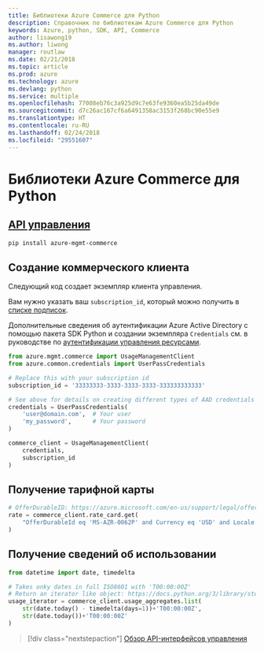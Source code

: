 ```yaml
---
title: Библиотеки Azure Commerce для Python
description: Справочник по библиотекам Azure Commerce для Python
keywords: Azure, python, SDK, API, Commerce
author: lisawong19
ms.author: liwong
manager: routlaw
ms.date: 02/21/2018
ms.topic: article
ms.prod: azure
ms.technology: azure
ms.devlang: python
ms.service: multiple
ms.openlocfilehash: 77008eb76c3a925d9c7e63fe9360ea5b25da49de
ms.sourcegitcommit: d7c26ac167cf6a6491358ac3153f268bc90e55e9
ms.translationtype: HT
ms.contentlocale: ru-RU
ms.lasthandoff: 02/24/2018
ms.locfileid: "29551607"
---
```

# <a name="azure-commerce-libraries-for-python"></a>Библиотеки Azure Commerce для Python

## <a name="management-apipythonapioverviewazurecommercemanagement"></a>[API управления](/python/api/overview/azure/commerce/management)

```bash
pip install azure-mgmt-commerce
```
## <a name="create-the-commerce-client"></a>Создание коммерческого клиента

Следующий код создает экземпляр клиента управления.

Вам нужно указать ваш ``subscription_id``, который можно получить в [списке подписок](https://manage.windowsazure.com/#Workspaces/AdminTasks/SubscriptionMapping).

Дополнительные сведения об аутентификации Azure Active Directory с помощью пакета SDK Python и создании экземпляра ``Credentials`` см. в руководстве по [аутентификации управления ресурсами](/python/azure/python-sdk-azure-authenticate).

```python
from azure.mgmt.commerce import UsageManagementClient
from azure.common.credentials import UserPassCredentials

# Replace this with your subscription id
subscription_id = '33333333-3333-3333-3333-333333333333'

# See above for details on creating different types of AAD credentials
credentials = UserPassCredentials(
    'user@domain.com',  # Your user
    'my_password',      # Your password
)

commerce_client = UsageManagementClient(
    credentials,
    subscription_id
)
``` 

## <a name="get-rate-card"></a>Получение тарифной карты

```python
# OfferDurableID: https://azure.microsoft.com/en-us/support/legal/offer-details/
rate = commerce_client.rate_card.get(
    "OfferDurableId eq 'MS-AZR-0062P' and Currency eq 'USD' and Locale eq 'en-US' and RegionInfo eq 'US'"
)
```

## <a name="get-usage"></a>Получение сведений об использовании

```python
from datetime import date, timedelta

# Takes onky dates in full ISO8601 with 'T00:00:00Z'
# Return an iterator like object: https://docs.python.org/3/library/stdtypes.html#iterator-types
usage_iterator = commerce_client.usage_aggregates.list(
    str(date.today() - timedelta(days=1))+'T00:00:00Z',
    str(date.today())+'T00:00:00Z'
)
```

> [!div class="nextstepaction"]
> [Обзор API-интерфейсов управления](/python/api/overview/azure/commerce/management)
